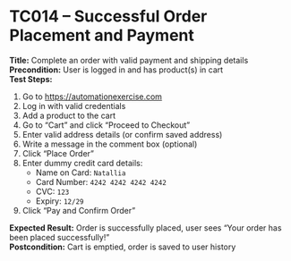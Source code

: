 # TC014 – Successful Order Placement and Payment

**Title:** Complete an order with valid payment and shipping details  
**Precondition:** User is logged in and has product(s) in cart  
**Test Steps:**
1. Go to https://automationexercise.com
2. Log in with valid credentials
3. Add a product to the cart
4. Go to “Cart” and click “Proceed to Checkout”
5. Enter valid address details (or confirm saved address)
6. Write a message in the comment box (optional)
7. Click “Place Order”
8. Enter dummy credit card details:
   - Name on Card: `Natallia`
   - Card Number: `4242 4242 4242 4242`
   - CVC: `123`
   - Expiry: `12/29`
9. Click “Pay and Confirm Order”

**Expected Result:** Order is successfully placed, user sees “Your order has been placed successfully!”  
**Postcondition:** Cart is emptied, order is saved to user history
